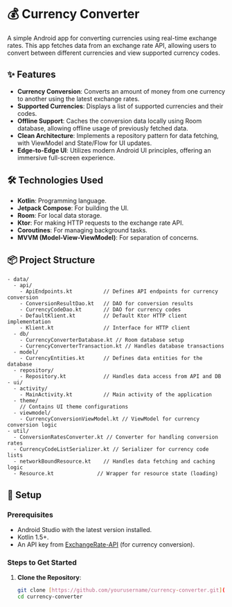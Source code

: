 # 💰 Currency Converter

A simple Android app for converting currencies using real-time exchange rates. This app fetches data from an exchange rate API, allowing users to convert between different currencies and view supported currency codes.

## ✨ Features

- **Currency Conversion**: Converts an amount of money from one currency to another using the latest exchange rates.
- **Supported Currencies**: Displays a list of supported currencies and their codes.
- **Offline Support**: Caches the conversion data locally using Room database, allowing offline usage of previously fetched data.
- **Clean Architecture**: Implements a repository pattern for data fetching, with ViewModel  and State/Flow for UI updates.
- **Edge-to-Edge UI**: Utilizes modern Android UI principles, offering an immersive full-screen experience.

## 🛠️ Technologies Used

- **Kotlin**: Programming language.
- **Jetpack Compose**: For building the UI.
- **Room**: For local data storage.
- **Ktor**: For making HTTP requests to the exchange rate API.
- **Coroutines**: For managing background tasks.
- **MVVM (Model-View-ViewModel)**: For separation of concerns.

## 📦 Project Structure

```
- data/
  - api/
    - ApiEndpoints.kt          // Defines API endpoints for currency conversion
    - ConversionResultDao.kt   // DAO for conversion results
    - CurrencyCodeDao.kt       // DAO for currency codes
    - DefaultKlient.kt         // Default Ktor HTTP client implementation
    - Klient.kt                // Interface for HTTP client
  - db/
    - CurrencyConverterDatabase.kt // Room database setup
    - CurrencyConverterTransaction.kt // Handles database transactions
  - model/
    - CurrencyEntities.kt      // Defines data entities for the database
  - repository/
    - Repository.kt            // Handles data access from API and DB
- ui/
  - activity/
    - MainActivity.kt          // Main activity of the application
  - theme/
    // Contains UI theme configurations
  - viewmodel/
    - CurrencyConversionViewModel.kt // ViewModel for currency conversion logic
- util/
  - ConversionRatesConverter.kt // Converter for handling conversion rates
  - CurrencyCodeListSerializer.kt // Serializer for currency code lists
  - networkBoundResource.kt    // Handles data fetching and caching logic
  - Resource.kt              // Wrapper for resource state (loading)
```

## 🚀 Setup

### Prerequisites

- Android Studio with the latest version installed.
- Kotlin 1.5+.
- An API key from [ExchangeRate-API](https://www.exchangerate-api.com/) (for currency conversion).

### Steps to Get Started

1. **Clone the Repository**:

   ```bash
   git clone [https://github.com/yourusername/currency-converter.git](https://github.com/yourusername/currency-converter.git)
   cd currency-converter
